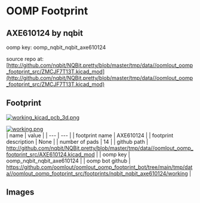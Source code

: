 # OOMP Footprint  
## AXE610124  by nqbit  
  
oomp key: oomp_nqbit_nqbit_axe610124  
  
source repo at: [http://github.com/nqbit/NQBit.pretty/blob/master/tmp/data//oomlout_oomp_footprint_src/ZMCJF7T13T.kicad_mod](http://github.com/nqbit/NQBit.pretty/blob/master/tmp/data//oomlout_oomp_footprint_src/ZMCJF7T13T.kicad_mod)  
## Footprint  
  
[![working_kicad_pcb_3d.png](working_kicad_pcb_3d_600.png)](working_kicad_pcb_3d.png)  
  
[![working.png](working_600.png)](working.png)  
| name | value | 
| --- | --- | 
| footprint name | AXE610124 | 
| footprint description | None | 
| number of pads | 14 | 
| github path | http://github.com/nqbit/NQBit.pretty/blob/master/tmp/data//oomlout_oomp_footprint_src/AXE610124.kicad_mod | 
| oomp key | oomp_nqbit_nqbit_axe610124 | 
| oomp bot github | https://github.com/oomlout/oomlout_oomp_footprint_bot/tree/main/tmp/data//oomlout_oomp_footprint_src/footprints/nqbit_nqbit_axe610124/working | 
## Images  
